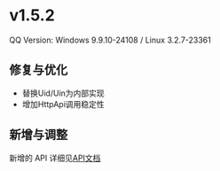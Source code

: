 # v1.5.2

QQ Version: Windows 9.9.10-24108 / Linux 3.2.7-23361

## 修复与优化
* 替换Uid/Uin为内部实现
* 增加HttpApi调用稳定性

## 新增与调整


新增的 API 详细见[API文档](https://napneko.github.io/zh-CN/develop/extends_api)
